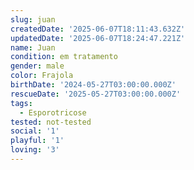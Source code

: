 ```yaml
---
slug: juan
createdDate: '2025-06-07T18:11:43.632Z'
updatedDate: '2025-06-07T18:24:47.221Z'
name: Juan
condition: em tratamento
gender: male
color: Frajola
birthDate: '2024-05-27T03:00:00.000Z'
rescueDate: '2025-05-27T03:00:00.000Z'
tags:
  - Esporotricose
tested: not-tested
social: '1'
playful: '1'
loving: '3'
---
```




